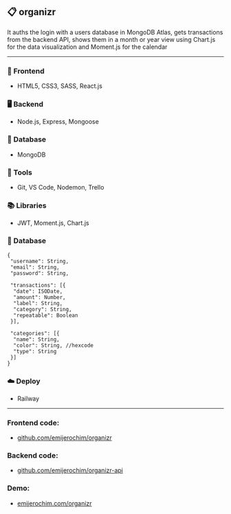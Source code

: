 ## 📋 organizr

It auths the login with a users database in MongoDB Atlas, gets transactions from the backend API, shows them in a month or year view using Chart.js for the data visualization and Moment.js for the calendar

_________________________

### 📱 Frontend
* HTML5, CSS3, SASS, React.js

### 🖥️ Backend
* Node.js, Express, Mongoose

### 💾 Database
* MongoDB

### 🧰 Tools
* Git, VS Code, Nodemon, Trello

### 📚 Libraries
* JWT, Moment.js, Chart.js

### 📂 Database
```
{
 "username": String,
 "email": String,
 "password": String,

 "transactions": [{
  "date": ISODate,
  "amount": Number,
  "label": String,
  "category": String,
  "repeatable": Boolean
 }],

 "categories": [{
  "name": String,
  "color": String, //hexcode
  "type": String
 }]
}
```

### ☁️ Deploy
* Railway
________________

### Frontend code:
* [github.com/emijerochim/organizr](http://github.com/emijerochim/organizr)

### Backend code:
* [github.com/emijerochim/organizr-api](http://github.com/emijerochim/organizr-api)

### Demo:
* [emijerochim.com/organizr](http://github.com/emijerochim/organizr-api)

